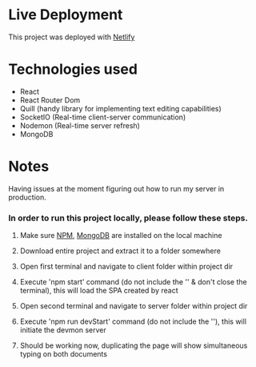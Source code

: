 # Live Deployment

This project was deployed with [Netlify](https://hungry-poincare-4d208d.netlify.app/)

# Technologies used

- React
- React Router Dom
- Quill (handy library for implementing text editing capabilities)
- SocketIO (Real-time client-server communication)
- Nodemon (Real-time server refresh)
- MongoDB

# Notes
Having issues at the moment figuring out how to run my server in production. 

### In order to run this project locally, please follow these steps. 
1. Make sure [NPM](https://www.npmjs.com), [MongoDB](https://www.mongodb.com/try/download/community) are installed on the local machine

2. Download entire project and extract it to a folder somewhere

3. Open first terminal and navigate to client folder within project dir

4. Execute 'npm start' command (do not include the '' & don't close the terminal), this will load the SPA created by react

5. Open second terminal and navigate to server folder within project dir

6. Execute 'npm run devStart' command (do not include the ''), this will initiate the devmon server

7. Should be working now, duplicating the page will show simultaneous typing on both documents 
